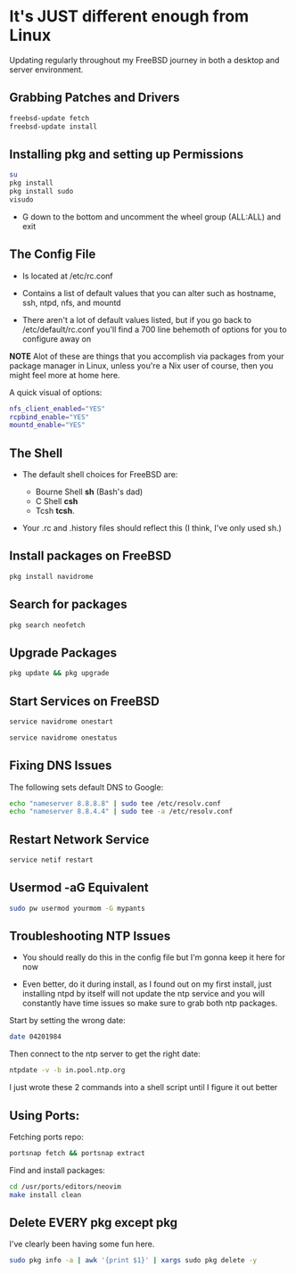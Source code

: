 It's JUST different enough from Linux
=====================================
Updating regularly throughout my FreeBSD journey in both a desktop and server environment. 


Grabbing Patches and Drivers
----------------------------

```sh
freebsd-update fetch
freebsd-update install
```

Installing pkg and setting up Permissions
-----------------------------------------

```sh
su 
pkg install
pkg install sudo
visudo
```

* G down to the bottom and uncomment the wheel group (ALL:ALL) and exit


The Config File
---------------
* Is located at /etc/rc.conf

* Contains a list of default values that you can alter such as hostname, ssh, ntpd, nfs, and mountd 

* There aren't a lot of default values listed, but if you go back to /etc/default/rc.conf you'll find a 700 line behemoth of options for you to configure away on

**NOTE** Alot of these are things that you accomplish via packages from your package manager in Linux, unless you're a Nix user of course, then you might feel more at home here.

A quick visual of options:

```sh
nfs_client_enabled="YES"
rcpbind_enable="YES"
mountd_enable="YES"
```

The Shell 
---------

* The default shell choices for FreeBSD are:

    * Bourne Shell **sh** (Bash's dad)
    * C Shell **csh**
    * Tcsh **tcsh**. 

* Your .rc and .history files should reflect this (I think, I've only used sh.)


Install packages on FreeBSD
---------------------------

```sh
pkg install navidrome  
```


Search for packages
-------------------

```sh
pkg search neofetch
```


Upgrade Packages
----------------

```sh
pkg update && pkg upgrade
```


Start Services on FreeBSD
-------------------------

```sh
service navidrome onestart  

service navidrome onestatus  
```


Fixing DNS Issues
-----------------
The following sets default DNS to Google:  

```sh
echo "nameserver 8.8.8.8" | sudo tee /etc/resolv.conf
echo "nameserver 8.8.4.4" | sudo tee -a /etc/resolv.conf
```


Restart Network Service
-----------------------

```sh
service netif restart
```


Usermod -aG Equivalent
----------------------

```sh
sudo pw usermod yourmom -G mypants
```


Troubleshooting NTP Issues
--------------------------
* You should really do this in the config file but I'm gonna keep it here for now

* Even better, do it during install, as I found out on my first install, just installing ntpd by itself will not update the ntp service and you will constantly have time issues so make sure to grab both ntp packages.

Start by setting the wrong date:  
```sh
date 04201984
```

Then connect to the ntp server to get the right date:  


```sh
ntpdate -v -b in.pool.ntp.org
```
I just wrote these 2 commands into a shell script until I figure it out better











Using Ports:
-----------
Fetching ports repo:

```sh
portsnap fetch && portsnap extract
```

Find and install packages:

```sh
cd /usr/ports/editors/neovim
make install clean
```


Delete EVERY pkg except pkg
---------------------------
I've clearly been having some fun here.

```sh
sudo pkg info -a | awk '{print $1}' | xargs sudo pkg delete -y
```



